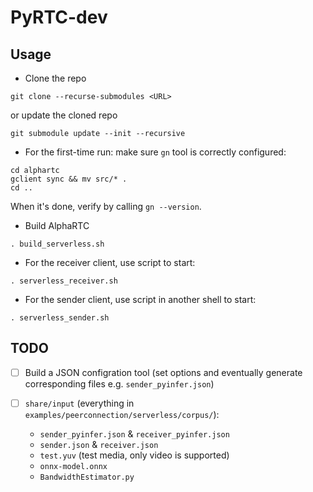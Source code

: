 # PyRTC-dev

## Usage
- Clone the repo
```shell
git clone --recurse-submodules <URL>
```
or update the cloned repo
```shell
git submodule update --init --recursive
```

- For the first-time run: make sure `gn` tool is correctly configured: 
```shell
cd alphartc
gclient sync && mv src/* .
cd ..
```
When it's done, verify by calling `gn --version`.

- Build AlphaRTC
```shell
. build_serverless.sh
```

- For the receiver client, use script to start:
```shell
. serverless_receiver.sh
```

- For the sender client, use script in another shell to start:
```shell
. serverless_sender.sh
```

## TODO
- [ ] Build a JSON configration tool (set options and eventually generate corresponding files e.g. `sender_pyinfer.json`)

- [ ] `share/input` (everything in `examples/peerconnection/serverless/corpus/`):
    - `sender_pyinfer.json` & `receiver_pyinfer.json`
    - `sender.json` & `receiver.json`
    - `test.yuv` (test media, only video is supported)
    - `onnx-model.onnx`
    - `BandwidthEstimator.py`